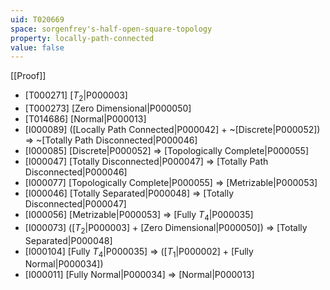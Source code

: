```yaml
---
uid: T020669
space: sorgenfrey's-half-open-square-topology
property: locally-path-connected
value: false
---
```

[[Proof]]

* [T000271] [$T_2$|P000003]
* [T000273] [Zero Dimensional|P000050]
* [T014686] [Normal|P000013]
* [I000089] ([Locally Path Connected|P000042] + ~[Discrete|P000052]) => ~[Totally Path Disconnected|P000046]
* [I000085] [Discrete|P000052] => [Topologically Complete|P000055]
* [I000047] [Totally Disconnected|P000047] => [Totally Path Disconnected|P000046]
* [I000077] [Topologically Complete|P000055] => [Metrizable|P000053]
* [I000046] [Totally Separated|P000048] => [Totally Disconnected|P000047]
* [I000056] [Metrizable|P000053] => [Fully $T_4$|P000035]
* [I000073] ([$T_2$|P000003] + [Zero Dimensional|P000050]) => [Totally Separated|P000048]
* [I000104] [Fully $T_4$|P000035] => ([$T_1$|P000002] + [Fully Normal|P000034])
* [I000011] [Fully Normal|P000034] => [Normal|P000013]

